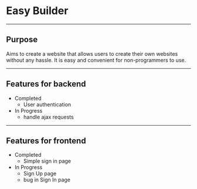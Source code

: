 # Easy Builder

----
## Purpose
Aims to create a website that allows users to create their own websites without any hassle. It is easy and convenient for non-programmers to use.

----
## Features for backend
* Completed
  * User authentication
* In Progress
  * handle ajax requests

----
## Features for frontend
* Completed
  * Simple sign in page
* In Progress
  * Sign Up page
  * bug in Sign In page

